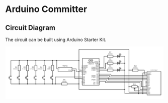 # Arduino Committer

## Circuit Diagram

The circuit can be built using Arduino Starter Kit.

![Circuit diagram](doc/diagrams/circuit-diagram.png)

